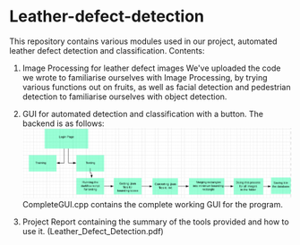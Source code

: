 # Leather-defect-detection

This repository contains various modules used in our project, automated leather defect detection and classification. 
Contents:
1. Image Processing for leather defect images
  We've uploaded the code we wrote to familiarise ourselves with Image Processing, by trying various functions out on fruits, as well as facial detection and pedestrian detection to familiarise ourselves with object detection.
  
2. GUI for automated detection and classification with a button. The backend is as follows:
![GUI backend](https://github.com/soundarya98/Leather-defect-detection/blob/master/GUI_Backend.png)
CompleteGUI.cpp contains the complete working GUI for the program.

3. Project Report containing the summary of the tools provided and how to use it.
(Leather_Defect_Detection.pdf)

